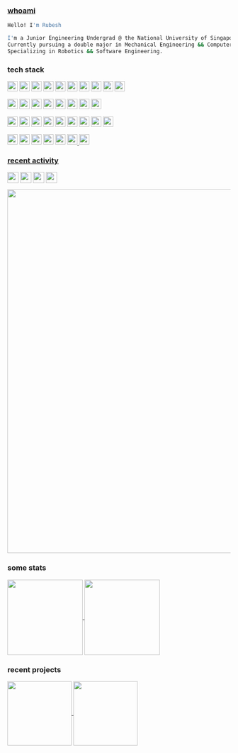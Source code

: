 ### [whoami](https://en.wikipedia.org/wiki/Whoami) <!-- <a href="https://wakatime.com/@7d93b53f-57a1-4e40-bd51-06458b6e8d59"> <img align="right" align="center" src="https://wakatime.com/badge/user/7d93b53f-57a1-4e40-bd51-06458b6e8d59.svg" height="25" /></a> -->
```sh
Hello! I'm Rubesh

I'm a Junior Engineering Undergrad @ the National University of Singapore.
Currently pursuing a double major in Mechanical Engineering && Computer Science.
Specializing in Robotics && Software Engineering.
```
### tech stack
<!-- Languages -->
<a href="https://wakatime.com/@7d93b53f-57a1-4e40-bd51-06458b6e8d59"> <img src="https://img.shields.io/badge/Languages-white?style=for-the-badge" height="23" /></a>
<a href="https://wakatime.com/@7d93b53f-57a1-4e40-bd51-06458b6e8d59"> <img  src="https://img.shields.io/badge/Swift-black?logo=swift&logoColor=#F05138" height="23" /></a>
<a href="https://github.com/sp4ce-cowboy/tp"> <img src="https://img.shields.io/badge/Java-black?&logo=oracle&logoColor=F80000" height="23" /></a>
<a href="https://wakatime.com/@7d93b53f-57a1-4e40-bd51-06458b6e8d59"> <img  src="https://img.shields.io/badge/Python-black?logo=python&logoColor=yellow" height="23" /></a>
<a href="https://wakatime.com/@7d93b53f-57a1-4e40-bd51-06458b6e8d59"> <img  src="https://img.shields.io/badge/C-black?logo=C" height="23" /></a>
<a href="https://wakatime.com/@7d93b53f-57a1-4e40-bd51-06458b6e8d59"> <img  src="https://img.shields.io/badge/Obj_C-black?logo=cocoapods" height="23" /></a>
<a href="https://wakatime.com/@7d93b53f-57a1-4e40-bd51-06458b6e8d59"> <img  src="https://img.shields.io/badge/Shell-black?logo=GNU bash" height="23" /></a>
<a href="https://wakatime.com/@7d93b53f-57a1-4e40-bd51-06458b6e8d59"> <img  src="https://img.shields.io/badge/HTML-black?logo=html5" height="23" /></a>
<a href="https://wakatime.com/@7d93b53f-57a1-4e40-bd51-06458b6e8d59"> <img  src="https://img.shields.io/badge/CSS-black?logo=css3" height="23" /></a>
<a href="https://wakatime.com/@7d93b53f-57a1-4e40-bd51-06458b6e8d59"> <img  src="https://img.shields.io/badge/JavaScript-black?logo=javascript" height="23" /></a>
<!-- <a href="https://wakatime.com/@7d93b53f-57a1-4e40-bd51-06458b6e8d59"> <img  src="https://img.shields.io/badge/R-black?logo=r" height="23" /></a> -->

<!-- Frameworks and Libraries -->
<a href="https://wakatime.com/@7d93b53f-57a1-4e40-bd51-06458b6e8d59"> <img src="https://img.shields.io/badge/Frameworks-white?style=for-the-badge" height="23" /></a>
<a href="https://wakatime.com/@7d93b53f-57a1-4e40-bd51-06458b6e8d59"> <img src="https://img.shields.io/badge/SwiftUI-black?logo=swift&logoColor=blue" height="23" /></a>
<a href="https://wakatime.com/@7d93b53f-57a1-4e40-bd51-06458b6e8d59"> <img src="https://img.shields.io/badge/SwiftData-black?logo=swift&logoColor=grey" height="23" /></a>
<a href="https://wakatime.com/@7d93b53f-57a1-4e40-bd51-06458b6e8d59"> <img src="https://img.shields.io/badge/UIKit-black?logo=uikit" height="23" /></a>
<a href="https://wakatime.com/@7d93b53f-57a1-4e40-bd51-06458b6e8d59"> <img src="https://img.shields.io/badge/JavaFX-black?&logo=oracle&logoColor=blue" height="23" /></a>
<a href="https://wakatime.com/@7d93b53f-57a1-4e40-bd51-06458b6e8d59"> <img src="https://img.shields.io/badge/JUnit5-black?&logo=junit5&logoColor=orange" height="23" /></a>
<a href="https://wakatime.com/@7d93b53f-57a1-4e40-bd51-06458b6e8d59"> <img src="https://img.shields.io/badge/React Native-black?logo=react" height="23" /></a>
<a href="https://wakatime.com/@7d93b53f-57a1-4e40-bd51-06458b6e8d59"> <img src="https://img.shields.io/badge/Expo-black?logo=expo" height="23" /></a>

<!-- <a href="https://wakatime.com/@7d93b53f-57a1-4e40-bd51-06458b6e8d59"> <img src="https://img.shields.io/badge/PyTorch-black?logo=pytorch" height="23" /></a>
<a href="https://wakatime.com/@7d93b53f-57a1-4e40-bd51-06458b6e8d59"> <img src="https://img.shields.io/badge/NumPy-black?logo=numpy&logoColor=013243" height="23" /></a>
<a href="https://wakatime.com/@7d93b53f-57a1-4e40-bd51-06458b6e8d59"> <img src="https://img.shields.io/badge/Pandas-black?logo=pandas&logoColor=150458" height="23" /></a>
<a href="https://wakatime.com/@7d93b53f-57a1-4e40-bd51-06458b6e8d59"/> <img src="https://img.shields.io/badge/pytest-black?&logo=pytest" height="23" /></a> -->
<!-- <a href="https://github.com/sp4ce-cowboy/tp/tree/master/src/test/java/unicash/ui"> <img src="https://img.shields.io/badge/TestFX-black?&logo=oracle&logoColor" height="23" /></a> -->

<!-- Tools -->
<a href="https://wakatime.com/@7d93b53f-57a1-4e40-bd51-06458b6e8d59"> <img src="https://img.shields.io/badge/Tools-white?style=for-the-badge" height="23" /></a>
<a href="https://wakatime.com/@7d93b53f-57a1-4e40-bd51-06458b6e8d59"> <img src="https://img.shields.io/badge/Git-black?logo=git&logoColor=F05032" height="23" /></a>
<a href="https://wakatime.com/@7d93b53f-57a1-4e40-bd51-06458b6e8d59"> <img src="https://img.shields.io/badge/Vim-black?logo=vim&logoColor=019733" height="23" /></a>
<a href="https://wakatime.com/@7d93b53f-57a1-4e40-bd51-06458b6e8d59"> <img src="https://img.shields.io/badge/Xcode-black?logo=xcode" height="23" /></a>
<a href="https://wakatime.com/@7d93b53f-57a1-4e40-bd51-06458b6e8d59"> <img src="https://img.shields.io/badge/IntelliJ-black?logo=intellijidea" height="23" /></a>
<a href="https://wakatime.com/@7d93b53f-57a1-4e40-bd51-06458b6e8d59"> <img src="https://img.shields.io/badge/RStudio-black?logo=rstudio&logoColor=75AADB" height="23" /></a>
<a href="https://wakatime.com/@7d93b53f-57a1-4e40-bd51-06458b6e8d59"> <img src="https://img.shields.io/badge/Codecov-black?logo=codecov" height="23" /></a>
<a href="https://wakatime.com/@7d93b53f-57a1-4e40-bd51-06458b6e8d59"> <img src="https://img.shields.io/badge/Gradle-black?logo=gradle&logoColor=02303A" height="23" /></a>
<a href="https://wakatime.com/@7d93b53f-57a1-4e40-bd51-06458b6e8d59"> <img  src="https://img.shields.io/badge/LaTeX-black?logo=latex&logoColor=008080" height="23" /></a>

<!-- <a href="https://github.com/sp4ce-cowboy/showtime/tree/main"> <img src="https://img.shields.io/badge/Alfred 5-black?logo=alfred&logoColor=5C1F87" height="23" /></a>
<a href="https://wakatime.com/@7d93b53f-57a1-4e40-bd51-06458b6e8d59"> <img src="https://img.shields.io/badge/AppleScript-black?logo=apple" height="23" /></a> -->
<!-- <a href="https://sp4ce-cowboy.github.io/discrete-event-simulator/"> <img src="https://img.shields.io/badge/Javadoc-black?logo=openJDK" height="23" /></a> -->
<!-- <a href="https://github.com/sp4ce-cowboy/tp/tree/master/docs/diagrams"> <img src="https://img.shields.io/badge/PlantUML-black?logo=uml" height="23" /></a> -->
<!-- <a href="https://wakatime.com/@7d93b53f-57a1-4e40-bd51-06458b6e8d59"> <img src="https://img.shields.io/badge/Jupyter-black?logo=jupyter&logoColor=F37626" height="23" /></a> -->


<!-- Utilities -->
<!-- <a href="https://wakatime.com/@7d93b53f-57a1-4e40-bd51-06458b6e8d59"> <img src="https://img.shields.io/badge/Utilities-white?style=for-the-badge" height="23" /></a> -->
<!-- <a href="https://wakatime.com/@7d93b53f-57a1-4e40-bd51-06458b6e8d59"> <img src="https://img.shields.io/badge/IFTTT-black?logo=ifttt" height="23" /></a> -->
<!-- <a href="https://medium.com/@engageintellect/building-a-next-js-application-with-notion-as-a-backend-1a3570d8dca6"> <img src="https://img.shields.io/badge/Notion (DB)-black?logo=notion" height="23" /></a> -->
<!-- <a href="https://wakatime.com/@7d93b53f-57a1-4e40-bd51-06458b6e8d59"> <img src="https://img.shields.io/badge/Excel (VBA)-black?logo=microsoftexcel&logoColor=217346" height="23" /></a> -->
<!-- <a href="https://routinehub.co"> <img src="https://img.shields.io/badge/Shortcuts-black?logo=apple" height="23" /></a> --> 


<!-- Engineering -->
<a href="https://wakatime.com/@7d93b53f-57a1-4e40-bd51-06458b6e8d59"> <img src="https://img.shields.io/badge/Engineering-white?style=for-the-badge" height="23" /></a>
<a href="https://wakatime.com/@7d93b53f-57a1-4e40-bd51-06458b6e8d59"> <img src="https://img.shields.io/badge/SolidWorks-black?logo=dassaultsystemes&logoColor=005386" height="23" /></a>
<a href="https://wakatime.com/@7d93b53f-57a1-4e40-bd51-06458b6e8d59"> <img src="https://img.shields.io/badge/Fusion360-black?logo=autodesk" height="23" /></a>
<a href="https://wakatime.com/@7d93b53f-57a1-4e40-bd51-06458b6e8d59"> <img src="https://img.shields.io/badge/Logisim-black?logo=multisim" height="23" /></a>
<a href="https://wakatime.com/@7d93b53f-57a1-4e40-bd51-06458b6e8d59"> <img src="https://img.shields.io/badge/Arduino-black?logo=arduino&logoColor=00878F" height="23" /></a>
<a href="https://wakatime.com/@7d93b53f-57a1-4e40-bd51-06458b6e8d59"/> <img src="https://img.shields.io/badge/MATLAB-black?logo=matrix" height="23" />
<a href="https://wakatime.com/@7d93b53f-57a1-4e40-bd51-06458b6e8d59"/> <img src="https://img.shields.io/badge/ROS2-black?logo=ros&logoColor=22314E" height="23" />
<!-- <a href="https://wakatime.com/@7d93b53f-57a1-4e40-bd51-06458b6e8d59"> <img src="https://img.shields.io/badge/Embedded C++-black?logo=cplusplus" height="23" /></a> <a href="https://wakatime.com/@7d93b53f-57a1-4e40-bd51-06458b6e8d59"> <img src="https://img.shields.io/badge/Raspberry Pi-black?logo=raspberrypi&logoColor=A22846" height="23" /></a> -->


### recent activity 
<a href="https://wakatime.com/@space_cowboy"> <img align="center"  src="https://wakatime.com/badge/user/7d93b53f-57a1-4e40-bd51-06458b6e8d59.svg" height="25" /></a>
<a href="https://wakatime.com/@space_cowboy"> <img align="center" align="right"  src="https://img.shields.io/badge/dynamic/json?url=https%3A%2F%2Fwakatime.com%2Fapi%2Fv1%2Fleaders%3Fcountry_code%3DSG&query=%24.data%5B%3F(%40.user.display_name%20%3D%3D%20%22Rubesh%22)%5D.running_total.human_readable_total&style=flat&logo=wakatime&label=this%20week%20" height="25" /></a>
<a href="https://wakatime.com/@space_cowboy"> <img align="center" align="right"  src="https://img.shields.io/badge/dynamic/json?url=https%3A%2F%2Fwakatime.com%2Fapi%2Fv1%2Fleaders%3Fcountry_code%3DSG&query=%24.data%5B%3F(%40.user.display_name%20%3D%3D%20%22Rubesh%22)%5D.running_total.human_readable_daily_average&style=flat&logo=wakatime&label=daily%20average" height="25" /></a>
<a href="https://wakatime.com/leaders?country_code=SG"> <img align="center" align="right"  src="https://img.shields.io/badge/dynamic/json?url=https%3A%2F%2Fwakatime.com%2Fapi%2Fv1%2Fleaders%3Fcountry_code%3DSG&query=%24..data%5B%3F(%40.user.display_name%20%3D%3D%20%22Rubesh%22)%5D.rank&logo=wakatime&label=SG%20Rank" height="25" /></a>

<!-- <a href="https://wakatime.com/leaders"> $.data[?(@.user.display_name == "Rubesh")].rank <img align="center" align="right"  src="https://img.shields.io/badge/dynamic/json?url=https%3A%2F%2Fwakatime.com%2Fapi%2Fv1%2Fleaders&query=%24.data%5B%3F(%40.user.display_name%20%3D%3D%20%22Rubesh%22)%5D.rank&style=flat&logo=wakatime&label=rank" height="25" /></a> -->






<img width="820" align="center"  src="https://wakatime.com/share/@space_cowboy/f74b775a-c7f5-4545-804b-5bb18f2dcd58.svg" />


### some stats
<a href="https://github.com/sp4ce-cowboy">
    <img height="170" align="center" src="https://github-readme-stats.vercel.app/api?username=sp4ce-cowboy&rank_icon=percentile&show_icons=true&locale=en&theme=transparent&hide_title=true&hide=contribs&show=reviews,prs_merged,prs_merged_percentage" />
</a> 
<a href="https://wakatime.com/@space_cowboy"> 
  <img height="170" align="center" src="https://github-readme-stats.vercel.app/api/wakatime?username=space_cowboy&layout=compact&theme=transparent&hide_title=true&langs_count=10&hide=other" />
</a>


### recent projects
<a href="https://github.com/sp4ce-cowboy/TowerForge">
  <img height="145" align="center" src="https://github-readme-stats.vercel.app/api/pin/?username=sp4ce-cowboy&repo=TowerForge&theme=transparent&description_lines_count=2" />
</a>
<a href="https://github.com/sp4ce-cowboy/artificial-consciousness">
  <img height="145" align="center" src="https://github-readme-stats.vercel.app/api/pin/?username=sp4ce-cowboy&repo=artificial-consciousness&theme=transparent&description_lines_count=2" />
</a>

<!-- <img src="https://tokei.rs/b1/github/sp4ce-cowboy/sp4ce-cowboy"> -->
<!-- <a>
  <img src="https://github-readme-stats.vercel.app/api/top-langs/?username=sp4ce-cowboy&theme=transparent&layout=compact" />
</a> -->


<!-- https://devicon.dev -->
<!-- badges made from https://shields.io/badges -->
